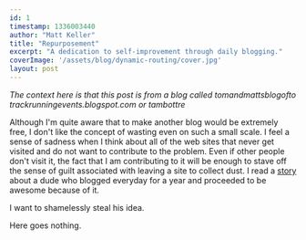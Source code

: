 ```yaml
---
id: 1
timestamp: 1336003440
author: "Matt Keller"
title: "Repurposement"
excerpt: "A dedication to self-improvement through daily blogging."
coverImage: '/assets/blog/dynamic-routing/cover.jpg'
layout: post
---
```

*The context here is that this post is from a blog called tomandmattsblogoftotrackrunningevents.blogspot.com or tambottre*

Although I'm quite aware that to make another blog would be extremely free, I don't like the concept of wasting even on such a small scale. I feel a sense of sadness when I think about all of the web sites that never get visited and do not want to contribute to the problem. Even if other people don't visit it, the fact that I am contributing to it will be enough to stave off the sense of guilt associated with leaving a site to collect dust. I read a [story](https://japhr.blogspot.com/2012/04/366-or-how-i-tricked-myself-into-being.html) about a dude who blogged everyday for a year and proceeded to be awesome because of it.

I want to shamelessly steal his idea.

Here goes nothing.